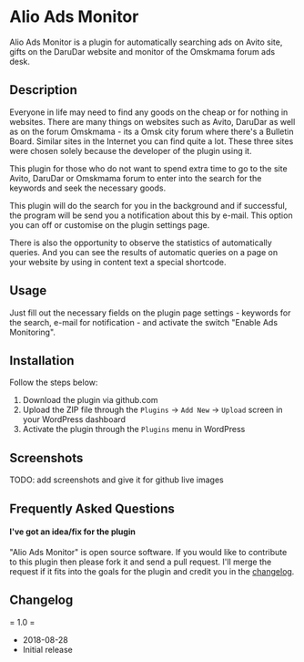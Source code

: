 # Alio Ads Monitor

Alio Ads Monitor is a plugin for automatically searching ads on Avito site, gifts on the DaruDar website and monitor of the Omskmama forum ads desk.

## Description

Everyone in life may need to find any goods on the cheap or for nothing in websites. There are many things on websites such as Avito, DaruDar as well as on the forum Omskmama - its a Omsk city forum where there's a Bulletin Board. Similar sites in the Internet you can find quite a lot. These three sites were chosen solely because the developer of the plugin using it.

This plugin for those who do not want to spend extra time to go to the site Avito, DaruDar or Omskmama forum to enter into the search for the keywords and seek the necessary goods.

This plugin will do the search for you in the background and if successful, the program will be send you a notification about this by e-mail. This option you can off or customise on the plugin settings page.

There is also the opportunity to observe the statistics of automatically queries. And you can see the results of automatic queries on a page on your website by using in content text a special shortcode.

## Usage

Just fill out the necessary fields on the plugin page settings - keywords for the search, e-mail for notification - and activate the switch "Enable Ads Monitoring".

## Installation

Follow the steps below:

1. Download the plugin via github.com
1. Upload the ZIP file through the `Plugins` → `Add New` → `Upload` screen in your WordPress dashboard
1. Activate the plugin through the `Plugins` menu in WordPress

## Screenshots

TODO: add screenshots and give it for github live images

## Frequently Asked Questions

#### I've got an idea/fix for the plugin

"Alio Ads Monitor" is open source software. If you would like to contribute to this plugin then please fork it and send a pull request. I'll merge the request if it fits into the goals for the plugin and credit you in the [changelog](https://github.com/aliowebdeveloper/alio-ads-monitor/blob/master/changelog.txt).

## Changelog

= 1.0 =
* 2018-08-28
* Initial release


